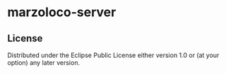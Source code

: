 # marzoloco-server


## License

Distributed under the Eclipse Public License either version 1.0 or (at
your option) any later version.
